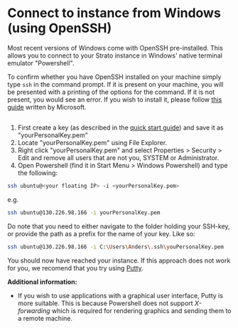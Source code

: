 # Connect to instance from Windows (using OpenSSH)

Most recent versions of Windows come with OpenSSH pre-installed. This allows you to connect to your Strato instance in Windows' native terminal emulator "Powershell". 

To confirm whether you have OpenSSH installed on your machine simply type `ssh` in the command prompt. If it is present on your machine, you will be presented with a printing of the options for the command. If it is not present, you would see an error. If you wish to install it, please follow [this guide](https://learn.microsoft.com/en-us/windows-server/administration/openssh/openssh_install_firstuse) written by Microsoft. 

## 

1. First create a key (as described in the [quick start guide](../quick-start.md)) and save it as "yourPersonalKey.pem"
2. Locate "yourPersonalKey.pem" using File Explorer.
3. Right click "yourPersonalKey.pem" and select Properties > Security > Edit and remove all users that are not you, SYSTEM or Administrator.
4. Open Powershell (find it in Start Menu > Windows Powershell) and type the following:

```bash
ssh ubuntu@<your floating IP> -i <yourPersonalKey.pem>
```
e.g.
```bash
ssh ubuntu@130.226.98.166 -i yourPersonalKey.pem
```
Do note that you need to either navigate to the folder holding your SSH-key, or provide the path as a prefix for the name of your key. Like so:
```bash
ssh ubuntu@130.226.98.166 -i C:\Users\Anders\.ssh\youPersonalKey.pem
```
You should now have reached your instance. If this approach does not work for you, we recomend that you try using [Putty](./putty.md).

**Additional information:**

- If you wish to use applications with a graphical user interface, Putty is more suitable. This is because Powershell does not support *X-forwarding* which is required for rendering graphics and sending them to a remote machine.
